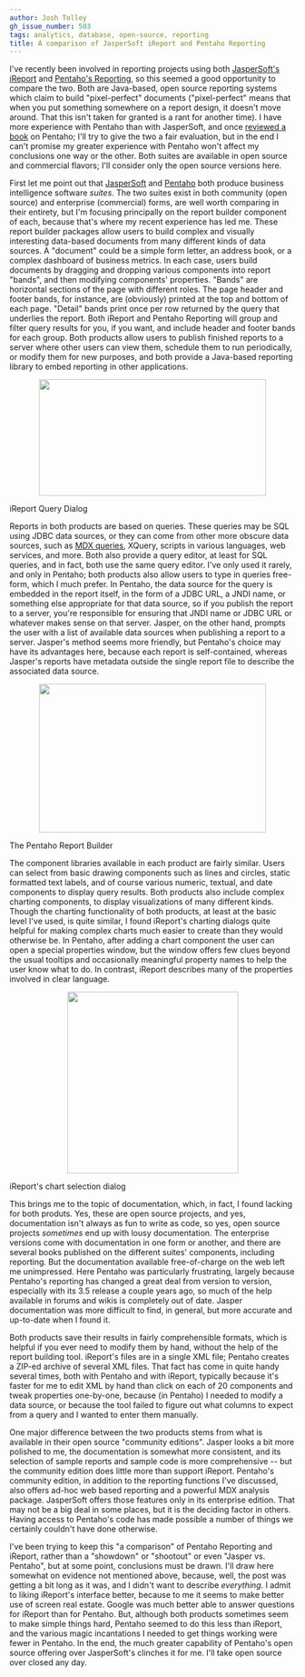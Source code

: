 ```yaml
---
author: Josh Tolley
gh_issue_number: 503
tags: analytics, database, open-source, reporting
title: A comparison of JasperSoft iReport and Pentaho Reporting
---
```




I've recently been involved in reporting projects using both [JasperSoft's iReport](http://jasperforge.org/projects/ireport) and [Pentaho's Reporting](http://reporting.pentaho.com/), so this seemed a good opportunity to compare the two. Both are Java-based, open source reporting systems which claim to build "pixel-perfect" documents ("pixel-perfect" means that when you put something somewhere on a report design, it doesn't move around. That this isn't taken for granted is a rant for another time). I have more experience with Pentaho than with JasperSoft, and once [reviewed a book](http://blog.endpoint.com/2009/10/pentaho-reporting-35-for-java_28.html) on Pentaho; I'll try to give the two a fair evaluation, but in the end I can't promise my greater experience with Pentaho won't affect my conclusions one way or the other. Both suites are available in open source and commercial flavors; I'll consider only the open source versions here.

First let me point out that [JasperSoft](http://www.jaspersoft.com/) and [Pentaho](http://www.pentaho.com) both produce business intelligence software *suites*. The two suites exist in both community (open source) and enterprise (commercial) forms, are well worth comparing in their entirety, but I'm focusing principally on the report builder component of each, because that's where my recent experience has led me. These report builder packages allow users to build complex and visually interesting data-based documents from many different kinds of data sources. A "document" could be a simple form letter, an address book, or a complex dashboard of business metrics.  In each case, users build documents by dragging and dropping various components into report "bands", and then modifying components' properties. "Bands" are horizontal sections of the page with different roles. The page header and footer bands, for instance, are (obviously) printed at the top and bottom of each page.  "Detail" bands print once per row returned by the query that underlies the report. Both iReport and Pentaho Reporting will group and filter query results for you, if you want, and include header and footer bands for each group. Both products allow users to publish finished reports to a server where other users can view them, schedule them to run periodically, or modify them for new purposes, and both provide a Java-based reporting library to embed reporting in other applications.

<a href="/blog/2011/10/02/comparison-of-jaspersoft-ireport-and/image-0-big.png" onblur="try {parent.deselectBloggerImageGracefully();} catch(e) {}"><img alt="" border="0" id="BLOGGER_PHOTO_ID_5666449473763820738" src="/blog/2011/10/02/comparison-of-jaspersoft-ireport-and/image-0.png" style="display:block; margin:0px auto 10px; text-align:center;cursor:pointer; cursor:hand;width: 400px; height: 205px;"/></a>

iReport Query Dialog

Reports in both products are based on queries. These queries may be SQL using JDBC data sources, or they can come from other more obscure data sources, such as [MDX queries](http://blog.endpoint.com/2009/07/mdx.html), XQuery, scripts in various languages, web services, and more.  Both also provide a query editor, at least for SQL queries, and in fact, both use the same query editor. I've only used it rarely, and only in Pentaho; both products also allow users to type in queries free-form, which I much prefer.  In Pentaho, the data source for the query is embedded in the report itself, in the form of a JDBC URL, a JNDI name, or something else appropriate for that data source, so if you publish the report to a server, you're responsible for ensuring that JNDI name or JDBC URL or whatever makes sense on that server. Jasper, on the other hand, prompts the user with a list of available data sources when publishing a report to a server. Jasper's method seems more friendly, but Pentaho's choice may have its advantages here, because each report is self-contained, whereas Jasper's reports have metadata outside the single report file to describe the associated data source.

<a href="/blog/2011/10/02/comparison-of-jaspersoft-ireport-and/image-1-big.png" onblur="try {parent.deselectBloggerImageGracefully();} catch(e) {}"><img alt="" border="0" id="BLOGGER_PHOTO_ID_5666451561727159042" src="/blog/2011/10/02/comparison-of-jaspersoft-ireport-and/image-1.png" style="display:block; margin:0px auto 10px; text-align:center;cursor:pointer; cursor:hand;width: 400px; height: 262px;"/></a>

The Pentaho Report Builder

The component libraries available in each product are fairly similar. Users can select from basic drawing components such as lines and circles, static formatted text labels, and of course various numeric, textual, and date components to display query results. Both products also include complex charting components, to display visualizations of many different kinds. Though the charting functionality of both products, at least at the basic level I've used, is quite similar, I found iReport's charting dialogs quite helpful for making complex charts much easier to create than they would otherwise be. In Pentaho, after adding a chart component the user can open a special properties window, but the window offers few clues beyond the usual tooltips and occasionally meaningful property names to help the user know what to do.  In contrast, iReport describes many of the properties involved in clear language.

 

<a href="/blog/2011/10/02/comparison-of-jaspersoft-ireport-and/image-2-big.png" onblur="try {parent.deselectBloggerImageGracefully();} catch(e) {}"><img alt="" border="0" id="BLOGGER_PHOTO_ID_5666452990293303922" src="/blog/2011/10/02/comparison-of-jaspersoft-ireport-and/image-2.png" style="display:block; margin:0px auto 10px; text-align:center;cursor:pointer; cursor:hand;width: 301px; height: 320px;"/></a>

iReport's chart selection dialog

This brings me to the topic of documentation, which, in fact, I found lacking for both produts. Yes, these are open source projects, and yes, documentation isn't always as fun to write as code, so yes, open source projects *sometimes* end up with lousy documentation. The enterprise versions come with documentation in one form or another, and there are several books published on the different suites' components, including reporting. But the documentation available free-of-charge on the web left me unimpressed.  Here Pentaho was particularly frustrating, largely because Pentaho's reporting has changed a great deal from version to version, especially with its 3.5 release a couple years ago, so much of the help available in forums and wikis is completely out of date. Jasper documentation was more difficult to find, in general, but more accurate and up-to-date when I found it.

 

Both products save their results in fairly comprehensible formats, which is helpful if you ever need to modify them by hand, without the help of the report building tool. iReport's files are in a single XML file; Pentaho creates a ZIP-ed archive of several XML files. That fact has come in quite handy several times, both with Pentaho and with iReport, typically because it's faster for me to edit XML by hand than click on each of 20 components and tweak properties one-by-one, because (in Pentaho) I needed to modify a data source, or because the tool failed to figure out what columns to expect from a query and I wanted to enter them manually.

 

One major difference between the two products stems from what is available in their open source "community editions". Jasper looks a bit more polished to me, the documentation is somewhat more consistent, and its selection of sample reports and sample code is more comprehensive -- but the community edition does little more than support iReport. Pentaho's community edition, in addition to the reporting functions I've discussed, also offers ad-hoc web based reporting and a powerful MDX analysis package. JasperSoft offers those features only in its enterprise edition. That may not be a big deal in some places, but it is the deciding factor in others. Having access to Pentaho's code has made possible a number of things we certainly couldn't have done otherwise.

I've been trying to keep this "a comparison" of Pentaho Reporting and iReport, rather than a "showdown" or "shootout" or even "Jasper vs. Pentaho", but at some point, conclusions must be drawn. I'll draw here somewhat on evidence not mentioned above, because, well, the post was getting a bit long as it was, and I didn't want to describe *everything*. I admit to liking iReport's interface better, because to me it seems to make better use of screen real estate. Google was much better able to answer questions for iReport than for Pentaho. But, although both products sometimes seem to make simple things hard, Pentaho seemed to do this less than iReport, and the various magic incantations I needed to get things working were fewer in Pentaho. In the end, the much greater capability of Pentaho's open source offering over JasperSoft's clinches it for me. I'll take open source over closed any day.


